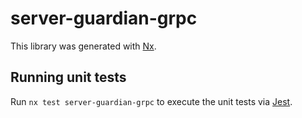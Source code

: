 # server-guardian-grpc

This library was generated with [Nx](https://nx.dev).

## Running unit tests

Run `nx test server-guardian-grpc` to execute the unit tests via [Jest](https://jestjs.io).
